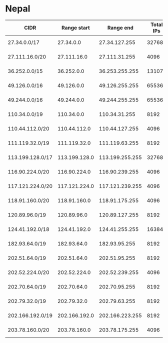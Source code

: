 # Nepal

CIDR               | Range start     | Range end       | Total IPs  | Assign date | Owner
------------------ | --------------- | --------------- | ---------- | ----------- | -----
27.34.0.0/17       | 27.34.0.0       | 27.34.127.255   | 32768      | 2010-03-22  | 
27.111.16.0/20     | 27.111.16.0     | 27.111.31.255   | 4096       | 2010-06-29  | 
36.252.0.0/15      | 36.252.0.0      | 36.253.255.255  | 131072     | 2011-02-10  | 
49.126.0.0/16      | 49.126.0.0      | 49.126.255.255  | 65536      | 2010-10-12  | 
49.244.0.0/16      | 49.244.0.0      | 49.244.255.255  | 65536      | 2010-11-11  | 
110.34.0.0/19      | 110.34.0.0      | 110.34.31.255   | 8192       | 2009-02-26  | 
110.44.112.0/20    | 110.44.112.0    | 110.44.127.255  | 4096       | 2009-03-11  | 
111.119.32.0/19    | 111.119.32.0    | 111.119.63.255  | 8192       | 2011-02-15  | 
113.199.128.0/17   | 113.199.128.0   | 113.199.255.255 | 32768      | 2008-12-02  | 
116.90.224.0/20    | 116.90.224.0    | 116.90.239.255  | 4096       | 2007-05-30  | 
117.121.224.0/20   | 117.121.224.0   | 117.121.239.255 | 4096       | 2007-08-07  | 
118.91.160.0/20    | 118.91.160.0    | 118.91.175.255  | 4096       | 2007-08-27  | 
120.89.96.0/19     | 120.89.96.0     | 120.89.127.255  | 8192       | 2008-04-07  | 
124.41.192.0/18    | 124.41.192.0    | 124.41.255.255  | 16384      | 2007-09-20  | 
182.93.64.0/19     | 182.93.64.0     | 182.93.95.255   | 8192       | 2010-03-05  | 
202.51.64.0/19     | 202.51.64.0     | 202.51.95.255   | 8192       | 1999-07-30  | 
202.52.224.0/20    | 202.52.224.0    | 202.52.239.255  | 4096       | 1999-02-23  | 
202.70.64.0/19     | 202.70.64.0     | 202.70.95.255   | 8192       | 1999-11-15  | 
202.79.32.0/19     | 202.79.32.0     | 202.79.63.255   | 8192       | 1998-08-10  | 
202.166.192.0/19   | 202.166.192.0   | 202.166.223.255 | 8192       | 2005-06-10  | 
203.78.160.0/20    | 203.78.160.0    | 203.78.175.255  | 4096       | 2002-10-01  | 

